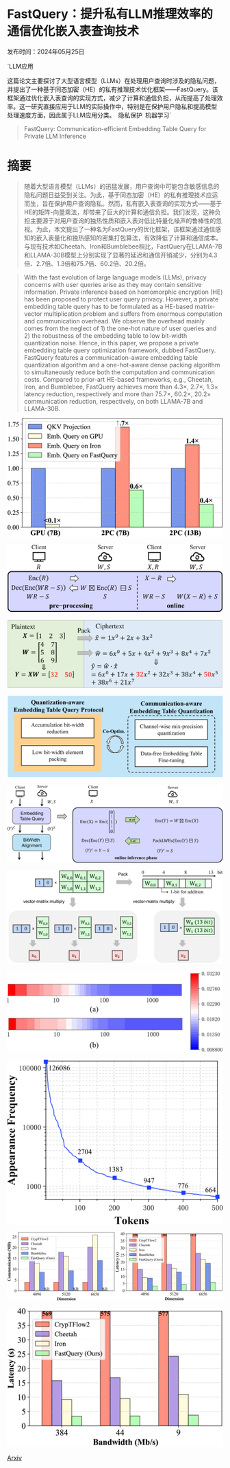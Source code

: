 # FastQuery：提升私有LLM推理效率的通信优化嵌入表查询技术

发布时间：2024年05月25日

`LLM应用

这篇论文主要探讨了大型语言模型（LLMs）在处理用户查询时涉及的隐私问题，并提出了一种基于同态加密（HE）的私有推理技术优化框架——FastQuery。该框架通过优化嵌入表查询的实现方式，减少了计算和通信负担，从而提高了处理效率。这一研究直接应用于LLM的实际操作中，特别是在保护用户隐私和提高模型处理速度方面，因此属于LLM应用分类。` `隐私保护` `机器学习`

> FastQuery: Communication-efficient Embedding Table Query for Private LLM Inference

# 摘要

> 随着大型语言模型（LLMs）的迅猛发展，用户查询中可能包含敏感信息的隐私问题日益受到关注。为此，基于同态加密（HE）的私有推理技术应运而生，旨在保护用户查询隐私。然而，私有嵌入表查询的实现方式——基于HE的矩阵-向量乘法，却带来了巨大的计算和通信负担。我们发现，这种负担主要源于对用户查询的独热性质和嵌入表对低比特量化噪声的鲁棒性的忽视。为此，本文提出了一种名为FastQuery的优化框架，该框架通过通信感知的嵌入表量化和独热感知的密集打包算法，有效降低了计算和通信成本。与现有技术如Cheetah、Iron和Bumblebee相比，FastQuery在LLAMA-7B和LLAMA-30B模型上分别实现了显著的延迟和通信开销减少，分别为4.3倍、2.7倍、1.3倍和75.7倍、60.2倍、20.2倍。

> With the fast evolution of large language models (LLMs), privacy concerns with user queries arise as they may contain sensitive information. Private inference based on homomorphic encryption (HE) has been proposed to protect user query privacy. However, a private embedding table query has to be formulated as a HE-based matrix-vector multiplication problem and suffers from enormous computation and communication overhead. We observe the overhead mainly comes from the neglect of 1) the one-hot nature of user queries and 2) the robustness of the embedding table to low bit-width quantization noise. Hence, in this paper, we propose a private embedding table query optimization framework, dubbed FastQuery. FastQuery features a communication-aware embedding table quantization algorithm and a one-hot-aware dense packing algorithm to simultaneously reduce both the computation and communication costs. Compared to prior-art HE-based frameworks, e.g., Cheetah, Iron, and Bumblebee, FastQuery achieves more than $4.3\times$, $2.7\times$, $1.3\times$ latency reduction, respectively and more than $75.7\times$, $60.2\times$, $20.2\times$ communication reduction, respectively, on both LLAMA-7B and LLAMA-30B.

![FastQuery：提升私有LLM推理效率的通信优化嵌入表查询技术](../../../paper_images/2405.16241/x1.png)

![FastQuery：提升私有LLM推理效率的通信优化嵌入表查询技术](../../../paper_images/2405.16241/x2.png)

![FastQuery：提升私有LLM推理效率的通信优化嵌入表查询技术](../../../paper_images/2405.16241/x3.png)

![FastQuery：提升私有LLM推理效率的通信优化嵌入表查询技术](../../../paper_images/2405.16241/x4.png)

![FastQuery：提升私有LLM推理效率的通信优化嵌入表查询技术](../../../paper_images/2405.16241/x5.png)

![FastQuery：提升私有LLM推理效率的通信优化嵌入表查询技术](../../../paper_images/2405.16241/x6.png)

![FastQuery：提升私有LLM推理效率的通信优化嵌入表查询技术](../../../paper_images/2405.16241/x7.png)

![FastQuery：提升私有LLM推理效率的通信优化嵌入表查询技术](../../../paper_images/2405.16241/x8.png)

![FastQuery：提升私有LLM推理效率的通信优化嵌入表查询技术](../../../paper_images/2405.16241/x9.png)

![FastQuery：提升私有LLM推理效率的通信优化嵌入表查询技术](../../../paper_images/2405.16241/x10.png)

[Arxiv](https://arxiv.org/abs/2405.16241)